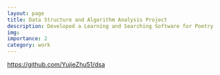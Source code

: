 ```yaml
---
layout: page
title: Data Structure and Algorithm Analysis Project
description: Developed a Learning and Searching Software for Poetry
img: 
importance: 2
category: work
---
```


https://github.com/YujieZhu51/dsa
